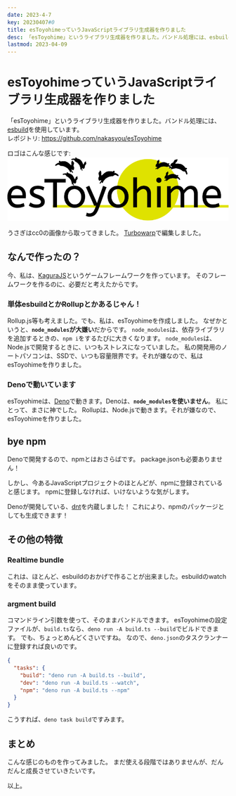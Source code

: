 ```yaml
---
date: 2023-4-7
key: 20230407#0
title: esToyohimeっていうJavaScriptライブラリ生成器を作りました
desc: 「esToyohime」というライブラリ生成器を作りました。バンドル処理には、esbuildを使用しています。
lastmod: 2023-04-09
---
```

# esToyohimeっていうJavaScriptライブラリ生成器を作りました

「esToyohime」というライブラリ生成器を作りました。バンドル処理には、[esbuild](https://esbuild.github.io)を使用しています。  
レポジトリ: https://github.com/nakasyou/esToyohime

ロゴはこんな感じです:  
![esToyohime logo](https://raw.githubusercontent.com/nakasyou/esToyohime/main/assets/estoyohime.svg)

うさぎはcc0の画像から取ってきました。
[Turbowarp](https://turbowarp.org)で編集しました。
## なんで作ったの？
今、私は、[KaguraJS](https://github.com/nakasyou/KaguraJS)というゲームフレームワークを作っています。
そのフレームワークを作るのに、必要だと考えたからです。
### 単体esbuildとかRollupとかあるじゃん！
Rollup.js等も考えました。でも、私は、esToyohimeを作成しました。
なぜかというと、**`node_modules`が大嫌い**だからです。
`node_modules`は、依存ライブラリを追加するときの、`npm i`をするたびに大きくなります。
`node_modules`は、Node.jsで開発するときに、いつもストレスになっていました。
私の開発用のノートパソコンは、SSDで、いつも容量限界です。それが嫌なので、私はesToyohimeを作りました。
### Denoで動いています
esToyohimeは、[Deno](https://deno.land)で動きます。Denoは、**`node_modules`を使いません**。
私にとって、まさに神でした。
Rollupは、Node.jsで動きます。それが嫌なので、esToyohimeを作りました。
## bye npm
Denoで開発するので、npmとはおさらばです。
package.jsonも必要ありません！

しかし、今あるJavaScriptプロジェクトのほとんどが、npmに登録されていると感じます。
npmに登録しなければ、いけないような気がします。

Denoが開発している、[dnt](https://github.com/denoland/dnt)を内蔵しました！
これにより、npmのパッケージとしても生成できます！
## その他の特徴
### Realtime bundle
これは、ほとんど、esbuildのおかげで作ることが出来ました。esbuildのwatchをそのまま使っています。
### argment build
コマンドライン引数を使って、そのままバンドルできます。
esToyohimeの設定ファイルが、`build.ts`なら、`deno run -A build.ts --build`でビルドできます。
でも、ちょっとめんどくさいですね。
なので、`deno.json`のタスクランナーに登録すれば良いのです。
```json
{
  "tasks": {
    "build": "deno run -A build.ts --build",
    "dev": "deno run -A build.ts --watch",
    "npm": "deno run -A build.ts --npm"
  }
}
```
こうすれば、`deno task build`ですみます。
## まとめ
こんな感じのものを作ってみました。
まだ使える段階ではありませんが、だんだんと成長させていきたいです。

以上。
